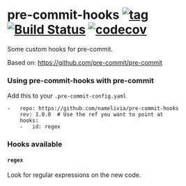 # pre-commit-hooks [![tag](https://img.shields.io/github/tag/namelivia/pre-commit-hooks.svg)](https://github.com/namelivia/pre-commit-hooks/releases) [![Build Status](https://travis-ci.org/namelivia/pre-commit-hooks.svg?branch=master)](https://travis-ci.org/namelivia/pre-commit-hooks) [![codecov](https://codecov.io/gh/namelivia/pre-commit-hooks/branch/master/graph/badge.svg)](https://codecov.io/gh/namelivia/pre-commit-hooks)

Some custom hooks for pre-commit.

Based on: https://github.com/pre-commit/pre-commit


### Using pre-commit-hooks with pre-commit

Add this to your `.pre-commit-config.yaml`

    -   repo: https://github.com/namelivia/pre-commit-hooks
        rev: 1.0.0  # Use the ref you want to point at
        hooks:
        -   id: regex


### Hooks available

#### `regex`
Look for regular expressions on the new code.

